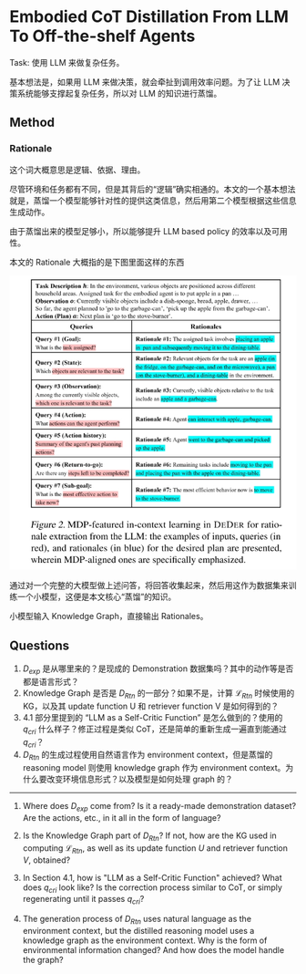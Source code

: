 # Embodied CoT Distillation From LLM To Off-the-shelf Agents
Task: 使用 LLM 来做复杂任务。

基本想法是，如果用 LLM 来做决策，就会牵扯到调用效率问题。为了让 LLM 决策系统能够支撑起复杂任务，所以对 LLM 的知识进行蒸馏。

## Method
### Rationale

这个词大概意思是逻辑、依据、理由。

尽管环境和任务都有不同，但是其背后的“逻辑”确实相通的。本文的一个基本想法就是，蒸馏一个模型能够针对性的提供这类信息，然后用第二个模型根据这些信息生成动作。

由于蒸馏出来的模型足够小，所以能够提升 LLM based policy 的效率以及可用性。

本文的 Rationale 大概指的是下图里面这样的东西

![](../imgs/Deder1.png)

通过对一个完整的大模型做上述问答，将回答收集起来，然后用这作为数据集来训练一个小模型，这便是本文核心“蒸馏”的知识。

小模型输入 Knowledge Graph，直接输出 Rationales。




## Questions

1. $D_{exp}$ 是从哪里来的？是现成的 Demonstration 数据集吗？其中的动作等是否都是语言形式？
2. Knowledge Graph 是否是 $D_{Rtn}$ 的一部分？如果不是，计算 $\mathcal{L}_{Rtn}$ 时候使用的 KG，以及其 update function U 和 retriever function V 是如何得到的？
3. 4.1 部分里提到的 “LLM as a Self-Critic Function” 是怎么做到的？使用的 $q_{cri}$ 什么样子？修正过程是类似 CoT，还是简单的重新生成一遍直到能通过 $q_{cri}$？
4. $D_{Rtn}$ 的生成过程使用自然语言作为 environment context，但是蒸馏的 reasoning model 则使用 knowledge graph 作为 environment context。为什么要改变环境信息形式？以及模型是如何处理 graph 的？

----

1. Where does $D_{exp}$ come from? Is it a ready-made demonstration dataset? Are the actions, etc., in it all in the form of language?

2. Is the Knowledge Graph part of $D_{Rtn}$? If not, how are the KG used in computing $\mathcal{L}_{Rtn}$, as well as its update function $U$ and retriever function $V$, obtained?

3. In Section 4.1, how is "LLM as a Self-Critic Function" achieved? What does $q_{cri}$ look like? Is the correction process similar to CoT, or simply regenerating until it passes $q_{cri}$?

4. The generation process of $D_{Rtn}$ uses natural language as the environment context, but the distilled reasoning model uses a knowledge graph as the environment context. Why is the form of environmental information changed? And how does the model handle the graph?